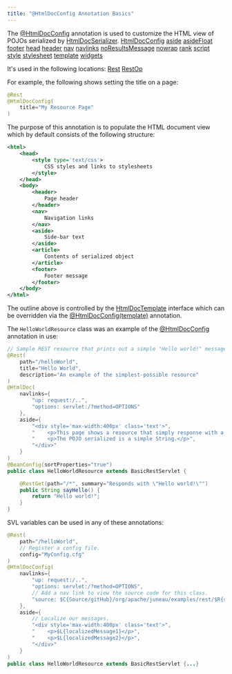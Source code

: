 ```yaml
---
title: "@HtmlDocConfig Annotation Basics"
---
```


The [@HtmlDocConfig](API_DOCS/org/apache/juneau/html/annotation/HtmlDocConfig.html) annotation is used to customize
the HTML view of POJOs serialized by [HtmlDocSerializer](API_DOCS/org/apache/juneau/html/HtmlDocSerializer.html).
<tree>
<node-0><java-annotation>[HtmlDocConfig](API_DOCS/org/apache/juneau/html/annotation/HtmlDocConfig.html)</java-annotation></node-0>
<node-1><java-method-annotation>[aside](API_DOCS/org/apache/juneau/html/annotation/HtmlDocConfig.html#aside())</java-method-annotation></node-1>
<node-1><java-method-annotation>[asideFloat](API_DOCS/org/apache/juneau/html/annotation/HtmlDocConfig.html#asideFloat())</java-method-annotation></node-1>
<node-1><java-method-annotation>[footer](API_DOCS/org/apache/juneau/html/annotation/HtmlDocConfig.html#footer())</java-method-annotation></node-1>
<node-1><java-method-annotation>[head](API_DOCS/org/apache/juneau/html/annotation/HtmlDocConfig.html#head())</java-method-annotation></node-1>
<node-1><java-method-annotation>[header](API_DOCS/org/apache/juneau/html/annotation/HtmlDocConfig.html#header())</java-method-annotation></node-1>
<node-1><java-method-annotation>[nav](API_DOCS/org/apache/juneau/html/annotation/HtmlDocConfig.html#nav())</java-method-annotation></node-1>
<node-1><java-method-annotation>[navlinks](API_DOCS/org/apache/juneau/html/annotation/HtmlDocConfig.html#navlinks())</java-method-annotation></node-1>
<node-1><java-method-annotation>[noResultsMessage](API_DOCS/org/apache/juneau/html/annotation/HtmlDocConfig.html#noResultsMessage())</java-method-annotation></node-1>
<node-1><java-method-annotation>[nowrap](API_DOCS/org/apache/juneau/html/annotation/HtmlDocConfig.html#nowrap())</java-method-annotation></node-1>
<node-1><java-method-annotation>[rank](API_DOCS/org/apache/juneau/html/annotation/HtmlDocConfig.html#rank())</java-method-annotation></node-1>
<node-1><java-method-annotation>[script](API_DOCS/org/apache/juneau/html/annotation/HtmlDocConfig.html#script())</java-method-annotation></node-1>
<node-1><java-method-annotation>[style](API_DOCS/org/apache/juneau/html/annotation/HtmlDocConfig.html#style())</java-method-annotation></node-1>
<node-1><java-method-annotation>[stylesheet](API_DOCS/org/apache/juneau/html/annotation/HtmlDocConfig.html#stylesheet())</java-method-annotation></node-1>
<node-1><java-method-annotation>[template](API_DOCS/org/apache/juneau/html/annotation/HtmlDocConfig.html#template())</java-method-annotation></node-1>
<node-1><java-method-annotation>[widgets](API_DOCS/org/apache/juneau/html/annotation/HtmlDocConfig.html#widgets())</java-method-annotation></node-1>
</tree>

It's used in the following locations:
<tree>
<node-0><java-annotation>[Rest](API_DOCS/org/apache/juneau/rest/annotation/Rest.html)</java-annotation></node-0>
<node-0><java-annotation>[RestOp](API_DOCS/org/apache/juneau/rest/annotation/RestOp.html)</java-annotation></node-0>
</tree>

For example, the following shows setting the title on a page:

```java
@Rest
@HtmlDocConfig(
    title="My Resource Page"
)
```

The purpose of this annotation is to populate the HTML document view which by default consists of the following
structure:

```xml
<html>
    <head>
        <style type='text/css'>
            CSS styles and links to stylesheets
        </style>
    </head>
    <body>
        <header>
            Page header
        </header>
        <nav>
            Navigation links
        </nav>
        <aside>
            Side-bar text
        </aside>
        <article>
            Contents of serialized object
        </article>
        <footer>
            Footer message
        </footer>
    </body>
</html>
```

The outline above is controlled by the [HtmlDocTemplate](API_DOCS/org/apache/juneau/html/HtmlDocTemplate.html)
interface which can be overridden via the [@HtmlDocConfig(template)](API_DOCS/org/apache/juneau/html/annotation/HtmlDocConfig.html#template()) annotation.

The `HelloWorldResource` class was an example of the [@HtmlDocConfig](API_DOCS/org/apache/juneau/html/annotation/HtmlDocConfig.html) annotation in use:

```java
// Sample REST resource that prints out a simple "Hello world!" message.
@Rest(
    path="/helloWorld",
    title="Hello World",
    description="An example of the simplest-possible resource"
)
@HtmlDoc(
    navlinks={
        "up: request:/..",
        "options: servlet:/?method=OPTIONS"
    },
    aside={
        "<div style='max-width:400px' class='text'>",
        "    <p>This page shows a resource that simply response with a 'Hello world!' message</p>",
        "    <p>The POJO serialized is a simple String.</p>",
        "</div>"
    }
)
@BeanConfig(sortProperties="true")
public class HelloWorldResource extends BasicRestServlet {

    @RestGet(path="/*", summary="Responds with \"Hello world!\"")
    public String sayHello() {
        return "Hello world!";
    }
}
```

SVL variables can be used in any of these annotations:

```java
@Rest(
    path="/helloWorld",
    // Register a config file.
    config="MyConfig.cfg"
)
@HtmlDocConfig(
    navlinks={
        "up: request:/..",
        "options: servlet:/?method=OPTIONS",
        // Add a nav link to view the source code for this class.
        "source: $C{Source/gitHub}/org/apache/juneau/examples/rest/$R{servletClassSimple}.java"
    },
    aside={
        // Localize our messages.
        "<div style='max-width:400px' class='text'>",
        "    <p>$L{localizedMessage1}</p>",
        "    <p>$L{localizedMessage2}</p>",
        "</div>"
    }
)
public class HelloWorldResource extends BasicRestServlet {...}
```

